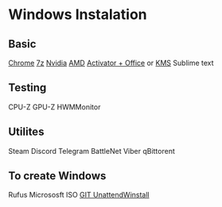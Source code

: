 # Windows Instalation

## Basic
[Chrome](google.com/chrome)
[7z](https://www.7-zip.org/)
[Nvidia](https://www.nvidia.com/en-us/drivers/)
[AMD](https://www.amd.com/en/support/download/drivers.html)
[Activator + Office](https://drive.google.com/file/d/1hmGaIFba54k25WFnKAEmXts2BHIY8X2W/view?usp=sharing) or [KMS](https://rsload.net/soft/22923-kms-tools-portable.html)
Sublime text 

## Testing
CPU-Z
GPU-Z 
HWMMonitor

## Utilites
Steam
Discord 
Telegram
BattleNet 
Viber
qBittorent

## To create Windows 
Rufus
Micrososft ISO
[GIT UnattendWinstall](https://github.com/memstechtips/UnattendedWinstall)
